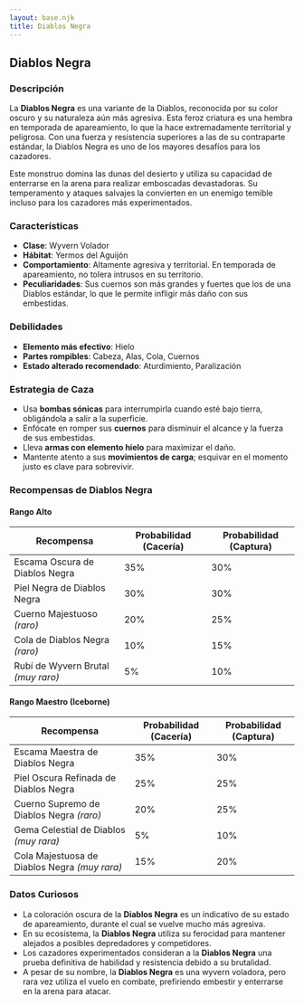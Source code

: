 ```yaml
---
layout: base.njk
title: Diablos Negra
---
```

## Diablos Negra

### Descripción
La **Diablos Negra** es una variante de la Diablos, reconocida por su color oscuro y su naturaleza aún más agresiva. Esta feroz criatura es una hembra en temporada de apareamiento, lo que la hace extremadamente territorial y peligrosa. Con una fuerza y resistencia superiores a las de su contraparte estándar, la Diablos Negra es uno de los mayores desafíos para los cazadores.

Este monstruo domina las dunas del desierto y utiliza su capacidad de enterrarse en la arena para realizar emboscadas devastadoras. Su temperamento y ataques salvajes la convierten en un enemigo temible incluso para los cazadores más experimentados.

### Características
- **Clase**: Wyvern Volador  
- **Hábitat**: Yermos del Aguijón  
- **Comportamiento**: Altamente agresiva y territorial. En temporada de apareamiento, no tolera intrusos en su territorio.  
- **Peculiaridades**: Sus cuernos son más grandes y fuertes que los de una Diablos estándar, lo que le permite infligir más daño con sus embestidas.

### Debilidades
- **Elemento más efectivo**: Hielo  
- **Partes rompibles**: Cabeza, Alas, Cola, Cuernos  
- **Estado alterado recomendado**: Aturdimiento, Paralización

### Estrategia de Caza
- Usa **bombas sónicas** para interrumpirla cuando esté bajo tierra, obligándola a salir a la superficie.  
- Enfócate en romper sus **cuernos** para disminuir el alcance y la fuerza de sus embestidas.  
- Lleva **armas con elemento hielo** para maximizar el daño.  
- Mantente atento a sus **movimientos de carga**; esquivar en el momento justo es clave para sobrevivir.

### Recompensas de Diablos Negra

#### **Rango Alto**
| Recompensa                           | Probabilidad (Cacería) | Probabilidad (Captura) |  
|--------------------------------------|------------------------|------------------------|  
| Escama Oscura de Diablos Negra       | 35%                    | 30%                    |  
| Piel Negra de Diablos Negra          | 30%                    | 30%                    |  
| Cuerno Majestuoso *(raro)*           | 20%                    | 25%                    |  
| Cola de Diablos Negra *(raro)*       | 10%                    | 15%                    |  
| Rubí de Wyvern Brutal *(muy raro)*   | 5%                     | 10%                    |  

#### **Rango Maestro (Iceborne)**
| Recompensa                           | Probabilidad (Cacería) | Probabilidad (Captura) |  
|--------------------------------------|------------------------|------------------------|  
| Escama Maestra de Diablos Negra      | 35%                    | 30%                    |  
| Piel Oscura Refinada de Diablos Negra| 25%                    | 25%                    |  
| Cuerno Supremo de Diablos Negra *(raro)* | 20%                    | 25%                    |  
| Gema Celestial de Diablos *(muy rara)* | 5%                    | 10%                    |  
| Cola Majestuosa de Diablos Negra *(muy rara)* | 15%                    | 20%                    |  

### Datos Curiosos
- La coloración oscura de la **Diablos Negra** es un indicativo de su estado de apareamiento, durante el cual se vuelve mucho más agresiva.  
- En su ecosistema, la **Diablos Negra** utiliza su ferocidad para mantener alejados a posibles depredadores y competidores.  
- Los cazadores experimentados consideran a la **Diablos Negra** una prueba definitiva de habilidad y resistencia debido a su brutalidad.  
- A pesar de su nombre, la **Diablos Negra** es una wyvern voladora, pero rara vez utiliza el vuelo en combate, prefiriendo embestir y enterrarse en la arena para atacar.